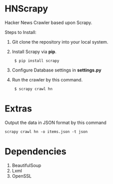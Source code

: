 HNScrapy
========

Hacker News Crawler based upon Scrapy.

Steps to Install:

1. Git clone the repository into your local system.
2. Install Scrapy via **pip**.

        $ pip install scrapy
        
3. Configure Database settings in **settings.py**
4. Run the crawler by this command.  

        $ scrapy crawl hn
        
Extras
========

Output the data in JSON format by this command

    scrapy crawl hn -o items.json -t json

Dependencies
========

1. BeautifulSoup
2. Lxml
3. OpenSSL
